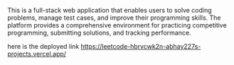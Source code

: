 This is a full-stack web application that enables users to solve coding problems, manage test cases, and improve their programming skills. The platform provides a comprehensive environment for practicing competitive programming, submitting solutions, and tracking performance.

here is the deployed link
https://leetcode-hbrvcwk2n-abhay227s-projects.vercel.app/
